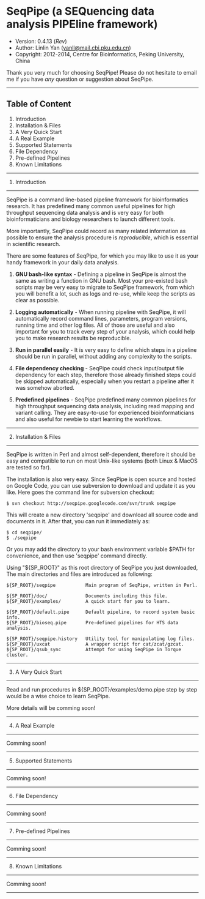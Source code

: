 SeqPipe (a SEQuencing data analysis PIPEline framework)
=======================================================

- Version: 0.4.13 ($Rev$)
- Author: Linlin Yan (yanll@mail.cbi.pku.edu.cn)
- Copyright: 2012-2014, Centre for Bioinformatics, Peking University, China

Thank you very much for choosing SeqPipe! Please do not hesitate to email me if
you have _any_ question or suggestion about SeqPipe.

---------------------------------------------------------------------------

Table of Content
----------------

1. Introduction
2. Installation & Files
3. A Very Quick Start
4. A Real Example
5. Supported Statements
6. File Dependency
7. Pre-defined Pipelines
8. Known Limitations

---------------------------------------------------------------------------

1. Introduction
---------------

SeqPipe is a command line-based pipeline framework for bioinformatics research.
It has predefined many common useful pipelines for high throughput sequencing
data analysis and is very easy for both bioinformaticians and biology
researchers to launch different tools.

More importantly, SeqPipe could record as many related information as possible
to ensure the analysis procedure is _reproducible_, which is essential in
scientific research.

There are some features of SeqPipe, for which you may like to use it as your
handy framework in your daily data analysis.

1. **GNU bash-like syntax** - Defining a pipeline in SeqPipe is almost the same
   as writing a function in GNU bash. Most your pre-existed bash scripts may be
   very easy to migrate to SeqPipe framework, from which you will benefit a
   lot, such as logs and re-use, while keep the scripts as clear as possible.

2. **Logging automatically** - When running pipeline with SeqPipe, it will
   automatically record command lines, parameters, program versions, running
   time and other log files. All of those are useful and also important for you
   to track every step of your analysis, which could help you to make research
   results be reproducible.

3. **Run in parallel easily** - It is very easy to define which steps in a
   pipeline should be run in parallel, without adding any complexity to the
   scripts.

4. **File dependency checking** - SeqPipe could check input/output file
   dependency for each step, therefore those already finished steps could be
   skipped automatically, especially when you restart a pipeline after it was
   somehow aborted.

5. **Predefined pipelines** - SeqPipe predefined many common pipelines for high
   throughput sequencing data analysis, including read mapping and variant
   calling. They are easy-to-use for experienced bioinformaticians and also
   useful for newbie to start learning the workflows.

---------------------------------------------------------------------------

2. Installation & Files
-----------------------

SeqPipe is written in Perl and almost self-dependent, therefore it should be
easy and compatible to run on most Unix-like systems (both Linux & MacOS are
tested so far).

The installation is also very easy. Since SeqPipe is open source and hosted on
Google Code, you can use subversion to download and update it as you like.
Here goes the command line for subversion checkout:

    $ svn checkout http://seqpipe.googlecode.com/svn/trunk seqpipe

This will create a new directory 'seqpipe' and download all source code and
documents in it. After that, you can run it immediately as:

    $ cd seqpipe/
    $ ./seqpipe

Or you may add the directory to your bash environment variable $PATH for
convenience, and then use 'seqpipe' command directly.

Using "${SP_ROOT}" as this root directory of SeqPipe you just downloaded, The
main directories and files are introduced as following:

    ${SP_ROOT}/seqpipe           Main program of SeqPipe, written in Perl.

    ${SP_ROOT}/doc/              Documents including this file.
    ${SP_ROOT}/examples/         A quick start for you to learn.

    ${SP_ROOT}/default.pipe      Default pipeline, to record system basic info.
    ${SP_ROOT}/bioseq.pipe       Pre-defined pipelines for HTS data analysis.

    ${SP_ROOT}/seqpipe.history   Utility tool for manipulating log files.
    ${SP_ROOT}/uxcat             A wrapper script for cat/zcat/gzcat.
    ${SP_ROOT}/qsub_sync         Attempt for using SeqPipe in Torque cluster.

---------------------------------------------------------------------------

3. A Very Quick Start
---------------------

Read and run procedures in ${SP_ROOT}/examples/demo.pipe step by step would be
a wise choice to learn SeqPipe.

More details will be comming soon!

---------------------------------------------------------------------------

4. A Real Example
-----------------

Comming soon!

---------------------------------------------------------------------------

5. Supported Statements
-----------------------

Comming soon!

---------------------------------------------------------------------------

6. File Dependency
------------------

Comming soon!

---------------------------------------------------------------------------

7. Pre-defined Pipelines
------------------------

Comming soon!

---------------------------------------------------------------------------

8. Known Limitations
--------------------

Comming soon!

---------------------------------------------------------------------------
